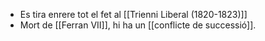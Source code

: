 - Es tira enrere tot el fet al [[Trienni Liberal (1820-1823)]]
- Mort de [[Ferran VII]], hi ha un [[conflicte de successió]].